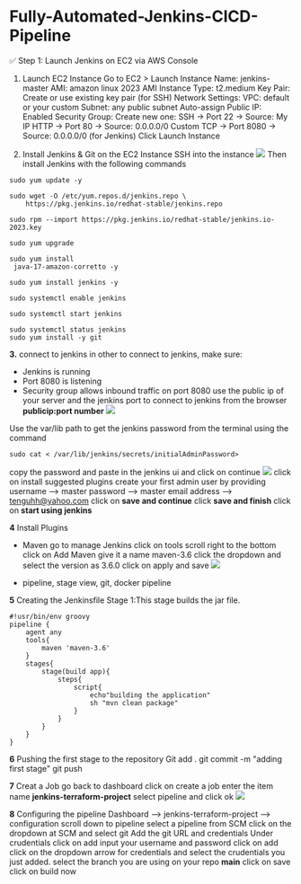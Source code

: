 # Fully-Automated-Jenkins-CICD-Pipeline
✅ Step 1: Launch Jenkins on EC2 via AWS Console
1. Launch EC2 Instance
Go to EC2 > Launch Instance
Name: jenkins-master
AMI: amazon linux 2023 AMI
Instance Type: t2.medium 
Key Pair: Create or use existing key pair (for SSH)
Network Settings:
VPC: default or your custom
Subnet: any public subnet
Auto-assign Public IP: Enabled
Security Group: Create new one:
SSH → Port 22 → Source: My IP
HTTP → Port 80 → Source: 0.0.0.0/0
Custom TCP → Port 8080 → Source: 0.0.0.0/0 (for Jenkins)
Click Launch Instance

2. Install Jenkins & Git on the EC2 Instance
SSH into the instance
![](ssh.png)
Then install Jenkins with the following commands
```
sudo yum update -y

sudo wget -O /etc/yum.repos.d/jenkins.repo \
    https://pkg.jenkins.io/redhat-stable/jenkins.repo

sudo rpm --import https://pkg.jenkins.io/redhat-stable/jenkins.io-2023.key

sudo yum upgrade

sudo yum install
 java-17-amazon-corretto -y

sudo yum install jenkins -y

sudo systemctl enable jenkins

sudo systemctl start jenkins

sudo systemctl status jenkins
sudo yum install -y git

```




**3.** connect to jenkins 
in other to connect to jenkins, make sure:
- Jenkins is running
- Port 8080 is listening
- Security group allows inbound traffic on port 8080
use the public ip of your server and the jenkins port to connect to jenkins from the browser ****publicip:port number****
![](jenkinsui-1.png)

Use the var/lib path to get the jenkins password from the terminal using the command 


```
sudo cat < /var/lib/jenkins/secrets/initialAdminPassword>
``` 

copy the password and paste in the jenkins ui and click on continue
![](uipassword-2.png)
click on install suggested plugins
create your first admin user by providing
username --> master
password --> master
email address --> tenguhh@yahoo.com
click on **save and continue**
click **save and finish**
click on **start using jenkins**

**4** Install Plugins
- Maven
go to manage Jenkins
click on tools
scroll right to the bottom
click on  Add Maven
give it a name maven-3.6
click the dropdown and select the version as 3.6.0
click on apply and save
![](maven.png)

- pipeline, stage view, git, docker pipeline

**5** Creating the Jenkinsfile
Stage 1:This stage builds the jar file.
```
#!usr/bin/env groovy
pipeline {
    agent any
    tools{
        maven 'maven-3.6'
    }
    stages{
        stage(build app){
            steps{
                script{
                    echo"building the application"
                    sh "mvn clean package" 
                }
            }
        }
    }
}
```
**6** Pushing the first stage to the repository
Git add .
git commit -m "adding first stage"
git push

**7** Creat a Job
go back to dashboard
click on create a job
enter the item name **jenkins-terraform-project**
select pipeline and click ok
![](newjob-1.png)

**8** Configuring the pipeline
Dashboard --> jenkins-terraform-project --> configuration
scroll down to pipeline
select a pipeline from SCM
click on the dropdown at SCM and select git
Add the git URL and credentials
Under crudentials click on add
input your username and password
click on add
click on the dropdown arrow for credentials and select the crudentials you just added.
select the branch you are using on your repo **main**
click on save
click on build now